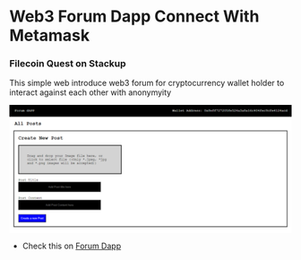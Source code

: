 # Web3 Forum Dapp Connect With Metamask

#### <h3 align="left">Filecoin Quest on Stackup</h3>
This simple web introduce web3 forum for cryptocurrency wallet holder to interact against each other with anonymyity 

<img align='center' src='https://github.com/asamarsal/my_forum_dApp/blob/main/sampul.PNG' width='900"'>

- Check this on [Forum Dapp](https://black-cell-9212.on.fleek.co/)
